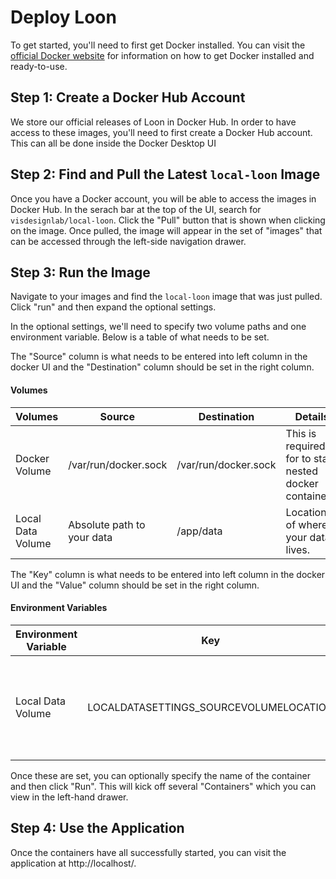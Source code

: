 # Deploy Loon

To get started, you'll need to first get Docker installed. You can visit the [official Docker website](https://www.docker.com/) for information on how to get Docker installed and ready-to-use.

## Step 1: Create a Docker Hub Account

We store our official releases of Loon in Docker Hub. In order to have access to these images, you'll need to first create a Docker Hub account. This can all be done inside the Docker Desktop UI

## Step 2: Find and Pull the Latest `local-loon` Image

Once you have a Docker account, you will be able to access the images in Docker Hub. In the serach bar at the top of the UI, search for `visdesignlab/local-loon`. Click the "Pull" button that is shown when clicking on the image. Once pulled, the image will appear in the set of "images" that can be accessed through the left-side navigation drawer.

## Step 3: Run the Image

Navigate to your images and find the `local-loon` image that was just pulled. Click "run" and then expand the optional settings.

In the optional settings, we'll need to specify two volume paths and one environment variable. Below is a table of what needs to be set.

The "Source" column is what needs to be entered into left column in the docker UI and the "Destination" column should be set in the right column.

#### Volumes

| Volumes           | Source                     | Destination          | Details                                                 |
| ----------------- | -------------------------- | -------------------- | ------------------------------------------------------- |
| Docker Volume     | /var/run/docker.sock       | /var/run/docker.sock | This is required for to start nested docker containers. |
| Local Data Volume | Absolute path to your data | /app/data            | Location of where your data lives.                      |

The "Key" column is what needs to be entered into left column in the docker UI and the "Value" column should be set in the right column.

#### Environment Variables

| Environment Variable | Key                                    | Value                      | Details                                                 |
| -------------------- | -------------------------------------- | -------------------------- | ------------------------------------------------------- |
| Local Data Volume    | LOCALDATASETTINGS_SOURCEVOLUMELOCATION | Absolute path to your data | This will be identical to your Data Volume source path. |

Once these are set, you can optionally specify the name of the container and then click "Run". This will kick off several "Containers" which you can view in the left-hand drawer.

## Step 4: Use the Application

Once the containers have all successfully started, you can visit the application at http://localhost/.

